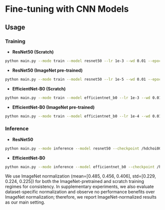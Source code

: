 # Fine-tuning with CNN Models

## Usage
### Training

- **ResNet50 (Scratch)**
```bash
python main.py --mode train --model resnet50 --lr 1e-3 --wd 0.01 --epochs 100 --batch_size 256
```

- **ResNet50 (ImageNet pre-trained)**
```bash
python main.py --mode train --model resnet50 --lr 1e-5 --wd 0.01 --epochs 100 --batch_size 256 --pretrained
```

- **EfficientNet-B0 (Scratch)**
```bash
python main.py --mode train --model efficientnet_b0 --lr 1e-3 --wd 0.01 --epochs 300 --batch_size 256
```

- **EfficientNet-B0 (ImageNet pre-trained)**
```bash
python main.py --mode train --model efficientnet_b0 --lr 1e-4 --wd 0.01 --epochs 100 --batch_size 256 --pretrained
```

### Inference

- **ResNet50**
```bash
python main.py --mode inference --model resnet50 --checkpoint /hdchoi00/results/resnet50/best_acc_checkpoint.pth
```

- **EfficientNet-B0**
```bash
python main.py --mode inference --model efficientnet_b0 --checkpoint /hdchoi00/results/efficientnet_b0/best_acc_checkpoint.pth
```


We use ImageNet normalization (mean=[0.485, 0.456, 0.406], std=[0.229, 0.224, 0.225]) for both the ImageNet-pretrained and scratch training regimes for consistency. In supplementary experiments, we also evaluate dataset-specific normalization and observe no performance benefits over ImageNet normalization; therefore, we report ImageNet-normalized results as our main setting.
